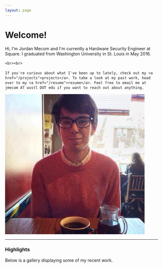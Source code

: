 ```yaml
---
layout: page
---
```


# Welcome!

<div class="row">

  <div class="col-sm-8 col-md-8">
  
  <p class="lead">
    Hi, I'm Jordan Mecom and I'm currently a Hardware Security Engineer at Square.
    I graduated from Washington University in St. Louis in May 2016.

    <br><br>

    If you're curious about what I've been up to lately, check out my <a href="/projects">projects</a>. To take a look at my past work, head over to my <a href="/resume">resume</a>. Feel free to email me at jmecom AT wustl DOT edu if you want to reach out about anything. 
  </p>

  </div>

  <div class="col-sm-4 col-md-4">
    <!-- <a href="images/me-big.jpg" class="thumbnail"> -->
      <img class="thumbnail" src="images/me-big.jpg" style="margin: 0;">
    <!-- </a> -->
  </div>

</div>

<hr>

### Highlights

Below is a gallery displaying some of my recent work.

<div class="row">
  <div class="col-xs-12 col-sm-3 col-md-3">
    <a href="images/image-analogies/results/artout.jpg" class="thumbnail img-preview-thumb">
      <div class="img-preview" style="background:url(images/image-analogies/results/artout.jpg) center"></div>
    </a>
  </div>

   <div class="col-xs-12 col-sm-3 col-md-3">
    <a href="images/image-analogies/results/colorado.jpg" class="thumbnail img-preview-thumb">
      <div class="img-preview" style="background:url(images/image-analogies/results/colorado.jpg) center"></div>
    </a>
  </div>

   <div class="col-xs-12 col-sm-3 col-md-3">
    <a href="images/gradient-domain-fusion/sf-npr-big.png" class="thumbnail img-preview-thumb">
      <div class="img-preview" style="background:url(images/gradient-domain-fusion/scale-sf.png)"></div>
    </a>
  </div>

   <div class="col-xs-12 col-sm-3 col-md-3">
    <a href="images/gradient-domain-fusion/bb.png" class="thumbnail img-preview-thumb">
      <div class="img-preview" style="background:url(images/gradient-domain-fusion/scale-bb.png)"></div>
    </a>
  </div>
</div>

<div class="row">
  <div class="col-xs-12 col-sm-3 col-md-3">
    <a href="images/texture-synthesis/japanese-wallpaper-mincut.png" class="thumbnail img-preview-thumb">
      <div class="img-preview" style="background:url(images/texture-synthesis/japanese-wallpaper-mincut.png)"></div>
    </a>
  </div>

  <div class="col-xs-12 col-sm-3 col-md-3">
    <a href="images/texture-synthesis/starfield-mincut.png" class="thumbnail img-preview-thumb">
      <div class="img-preview" style="background:url(images/texture-synthesis/starfield-mincut.png)"></div>
    </a>
  </div>

  <div class="col-xs-12 col-sm-3 col-md-3">
    <a href="images/ds-example-small.png" class="thumbnail img-preview-thumb">
      <div class="img-preview" style="background:url(images/ds-example-small.png) center center"></div>
    </a>
  </div>

  <div class="col-xs-12 col-sm-3 col-md-3">
    <a href="images/chip8-maze.png" class="thumbnail img-preview-thumb">
      <div class="img-preview" style="background:url(images/chip8-maze-small.png)"></div>
    </a>
  </div>
</div>

<div class="row">
  <div class="col-xs-12 col-sm-3 col-md-3">
    <a href="images/gorgon2.PNG" class="thumbnail img-preview-thumb">
      <div class="img-preview" style="background:url(images/gorgon2.PNG) center center"></div>
    </a>
  </div>

  <div class="col-xs-12 col-sm-3 col-md-3">
    <a href="images/stargraph.png" class="thumbnail img-preview-thumb">
      <div class="img-preview" style="background:url(images/stargraph-small.png)"></div>
    </a>
  </div>

  <div class="col-xs-12 col-sm-3 col-md-3">
    <a href="images/video-textures/snow.gif" class="thumbnail img-preview-thumb">
      <div class="img-preview" style="background:url(images/video-textures/snow.gif) center center"></div>
    </a>
  </div>

  <div class="col-xs-12 col-sm-3 col-md-3">
    <a href="images/video-textures/city-4.gif" class="thumbnail img-preview-thumb">
      <div class="img-preview" style="background:url(images/video-textures/city-4.gif) 712% 40%"></div>
    </a>
  </div>
</div>

<div class="row">
  <div class="col-xs-12 col-sm-3 col-md-3">
    <a href="images/gorskii-collection/big-church.jpg" class="thumbnail img-preview-thumb">
      <div class="img-preview" style="background:url(images/gorskii-collection/preview-big-church.jpg)"></div>
    </a>
  </div>

  <div class="col-xs-12 col-sm-3 col-md-3">
    <a href="images/gorskii-collection/house.jpg" class="thumbnail img-preview-thumb">
      <div class="img-preview" style="background:url(images/gorskii-collection/preview-house.jpg)"></div>
    </a>
  </div>

  <div class="col-xs-12 col-sm-3 col-md-3">
    <a href="images/fae1.png" class="thumbnail img-preview-thumb">
      <div class="img-preview" style="background:url(images/fae1.png) bottom left"></div>
    </a>
  </div>

  <div class="col-xs-12 col-sm-3 col-md-3">
    <a href="images/fae2.png" class="thumbnail img-preview-thumb">
      <div class="img-preview" style="background:url(images/fae2.png) 212% 90%"></div>
    </a>
  </div>
</div>
